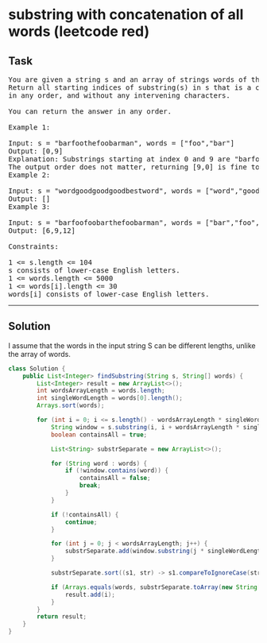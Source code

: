 # substring with concatenation of all words (leetcode red)

## Task

<pre>
You are given a string s and an array of strings words of the same length. 
Return all starting indices of substring(s) in s that is a concatenation of each word in words exactly once, 
in any order, and without any intervening characters.

You can return the answer in any order.

Example 1:

Input: s = "barfoothefoobarman", words = ["foo","bar"]
Output: [0,9]
Explanation: Substrings starting at index 0 and 9 are "barfoo" and "foobar" respectively.
The output order does not matter, returning [9,0] is fine too.
Example 2:

Input: s = "wordgoodgoodgoodbestword", words = ["word","good","best","word"]
Output: []
Example 3:

Input: s = "barfoofoobarthefoobarman", words = ["bar","foo","the"]
Output: [6,9,12]

Constraints:

1 <= s.length <= 104
s consists of lower-case English letters.
1 <= words.length <= 5000
1 <= words[i].length <= 30
words[i] consists of lower-case English letters.
</pre>

---

## Solution

I assume that the words in the input string S can be different lengths, unlike the array of words.

```java
class Solution {
    public List<Integer> findSubstring(String s, String[] words) {
        List<Integer> result = new ArrayList<>();
        int wordsArrayLength = words.length;
        int singleWordLength = words[0].length();
        Arrays.sort(words);

        for (int i = 0; i <= s.length() - wordsArrayLength * singleWordLength; i++) {
            String window = s.substring(i, i + wordsArrayLength * singleWordLength);
            boolean containsAll = true;

            List<String> substrSeparate = new ArrayList<>();

            for (String word : words) {
                if (!window.contains(word)) {
                    containsAll = false;
                    break;
                }
            }

            if (!containsAll) {
                continue;
            }

            for (int j = 0; j < wordsArrayLength; j++) {
                substrSeparate.add(window.substring(j * singleWordLength, j * singleWordLength + singleWordLength));
            }

            substrSeparate.sort((s1, str) -> s1.compareToIgnoreCase(str));

            if (Arrays.equals(words, substrSeparate.toArray(new String[0]))) {
                result.add(i);
            }
        }
        return result;
    }
}
```
